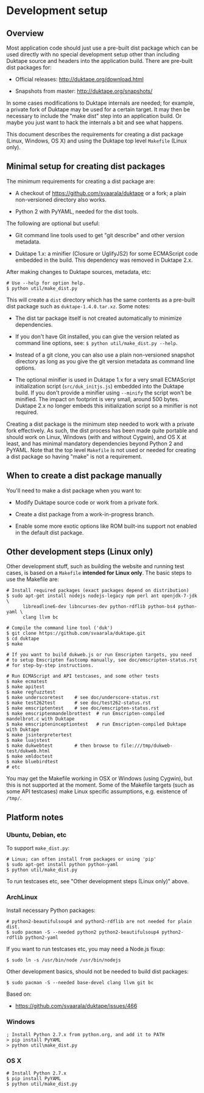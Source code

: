# Development setup

## Overview

Most application code should just use a pre-built dist package which can be
used directly with no special development setup other than including Duktape
source and headers into the application build.  There are pre-built dist
packages for:

* Official releases: <http://duktape.org/download.html>

* Snapshots from master: <http://duktape.org/snapshots/>

In some cases modifications to Duktape internals are needed; for example, a
private fork of Duktape may be used for a certain target.  It may then be
necessary to include the "make dist" step into an application build.  Or
maybe you just want to hack the internals a bit and see what happens.

This document describes the requirements for creating a dist package (Linux,
Windows, OS X) and using the Duktape top level `Makefile` (Linux only).

## Minimal setup for creating dist packages

The minimum requirements for creating a dist package are:

* A checkout of <https://github.com/svaarala/duktape> or a fork; a plain
  non-versioned directory also works.

* Python 2 with PyYAML, needed for the dist tools.

The following are optional but useful:

* Git command line tools used to get "git describe" and other version
  metadata.

* Duktape 1.x: a minifier (Closure or UglifyJS2) for some ECMAScript code
  embedded in the build.  This dependency was removed in Duktape 2.x.

After making changes to Duktape sources, metadata, etc:

```
# Use --help for option help.
$ python util/make_dist.py
```

This will create a `dist` directory which has the same contents as a pre-built
dist package such as `duktape-1.4.0.tar.xz`.  Some notes:

* The dist tar package itself is not created automatically to minimize
  dependencies.

* If you don't have Git installed, you can give the version related as command
  line options, see: `$ python util/make_dist.py --help`.

* Instead of a git clone, you can also use a plain non-versioned snapshot
  directory as long as you give the git version metadata as command line
  options.

* The optional minifier is used in Duktape 1.x for a very small ECMAScript
  initialization script (`src/duk_initjs.js`) embedded into the Duktape build.
  If you don't provide a minifier using `--minify` the script won't be
  minified.  The impact on footprint is very small, around 500 bytes.
  Duktape 2.x no longer embeds this initialization script so a minifier is
  not required.

Creating a dist package is the minimum step needed to work with a private fork
effectively.  As such, the dist process has been made quite portable and should
work on Linux, Windows (with and without Cygwin), and OS X at least, and has
minimal mandatory dependencies beyond Python 2 and PyYAML.  Note that the top
level `Makefile` is not used or needed for creating a dist package so having
"make" is not a requirement.

## When to create a dist package manually

You'll need to make a dist package when you want to:

* Modify Duktape source code or work from a private fork.

* Create a dist package from a work-in-progress branch.

* Enable some more exotic options like ROM built-ins support not enabled in
  the default dist package.

## Other development steps (Linux only)

Other development stuff, such as building the website and running test cases,
is based on a `Makefile` **intended for Linux only**.  The basic steps to use
the Makefile are:

    # Install required packages (exact packages depend on distribution)
    $ sudo apt-get install nodejs nodejs-legacy npm perl ant openjdk-7-jdk \
          libreadline6-dev libncurses-dev python-rdflib python-bs4 python-yaml \
          clang llvm bc

    # Compile the command line tool ('duk')
    $ git clone https://github.com/svaarala/duktape.git
    $ cd duktape
    $ make

    # If you want to build dukweb.js or run Emscripten targets, you need
    # to setup Emscripten fastcomp manually, see doc/emscripten-status.rst
    # for step-by-step instructions.

    # Run ECMAScript and API testcases, and some other tests
    $ make ecmatest
    $ make apitest
    $ make regfuzztest
    $ make underscoretest    # see doc/underscore-status.rst
    $ make test262test       # see doc/test262-status.rst
    $ make emscriptentest    # see doc/emscripten-status.rst
    $ make emscriptenmandelbrottest  # run Emscripten-compiled mandelbrot.c with Duktape
    $ make emscripteninceptiontest   # run Emscripten-compiled Duktape with Duktape
    $ make jsinterpretertest
    $ make luajstest
    $ make dukwebtest        # then browse to file:///tmp/dukweb-test/dukweb.html
    $ make xmldoctest
    $ make bluebirdtest
    # etc

You may get the Makefile working in OSX or Windows (using Cygwin), but this is
not supported at the moment.  Some of the Makefile targets (such as some API
testcases) make Linux specific assumptions, e.g. existence of `/tmp/`.

## Platform notes

### Ubuntu, Debian, etc

To support `make_dist.py`:

```
# Linux; can often install from packages or using 'pip'
$ sudo apt-get install python python-yaml
$ python util/make_dist.py
```

To run testcases etc, see "Other development steps (Linux only)" above.

### ArchLinux

Install necessary Python packages:

```
# python2-beautifulsoup4 and python2-rdflib are not needed for plain dist.
$ sudo pacman -S --needed python2 python2-beautifulsoup4 python2-rdflib python2-yaml
```

If you want to run testcases etc, you may need a Node.js fixup:

```
$ sudo ln -s /usr/bin/node /usr/bin/nodejs
```

Other development basics, should not be needed to build dist packages:

```
$ sudo pacman -S --needed base-devel clang llvm git bc
```

Based on:

* <https://github.com/svaarala/duktape/issues/466>

### Windows

```
; Install Python 2.7.x from python.org, and add it to PATH
> pip install PyYAML
> python util\make_dist.py
```

### OS X

```
# Install Python 2.7.x
$ pip install PyYAML
$ python util/make_dist.py
```

